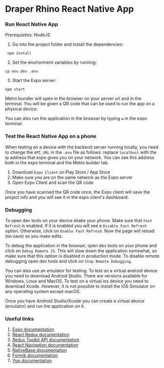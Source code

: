 # Draper Rhino React Native App

### Run React Native App

Prerequisites: NodeJS

1. Go into the project folder and install the dependencies:

```
 npm install
```

2. Set the environment variables by running:

```
cp env.dev .env
```

3. Start the Expo server:

```
npm start
```

Metro bundler will open in the browser on your server url and in the terminal.
You will be given a QR code that can be used to run the app on a physical device.

You can also run the application in the browser by typing `w` in the expo terminal.

### Test the React Native App on a phone

When testing on a device with the backend server running locally, you need to change the `API_URL` in the `.env` file as follows: replace `localhost` with the ip address that expo gives you on your network. You can see this address both in the expo terminal and the Metro builder tab.

1. Download `Expo Client` on Play Store / App Store
2. Make sure you are on the same network as the Expo server
3. Open Expo Client and scan the QR code

Once you have scanned the QR code once, the Expo client will save the project info and you will see it in the expo client's dashboard.

### Debugging

To open dev tools on your device shake your phone. Make sure that `Fast Refresh` is enabled. If it is enabled you will see a `Disable Fast Refresh` option. Otherwise, click on `Enable Fast Refresh`. Now the page will reload (on save) as you make edits.

To debug the application in the browser, open dev tools on your phone and click on `Debug Remote JS`. This will slow down the application somewhat, so make sure that this option is disabled in production mode. To disable remote debugging open dev tools and click on `Stop Remote Debugging`.

You can also use an emulator for testing. To test on a virtual android device you need to download Android Studio. There are versions available for Windows, Linux and MacOS. To test on a virtual ios device you need to download Xcode. However, it is not possible to install the iOS Simulator on any operating system except macOS.

Once you have Android Studio/Xcode you can create a virtual device (emulator) and run the application on it.

### Useful links

1. [Expo documentation](https://docs.expo.io/)
2. [React Redux documentation](https://react-redux.js.org/introduction/quick-start)
3. [Redux Toolkit API documentation](https://redux-toolkit.js.org/api/configureStore)
4. [React Navigation documentation](https://reactnavigation.org/docs/getting-started)
5. [NativeBase documentation](https://docs.nativebase.io/Components.html#Components)
6. [Formik documentation](https://formik.org/docs/overview)
7. [Yup documentation](https://github.com/jquense/yup)
